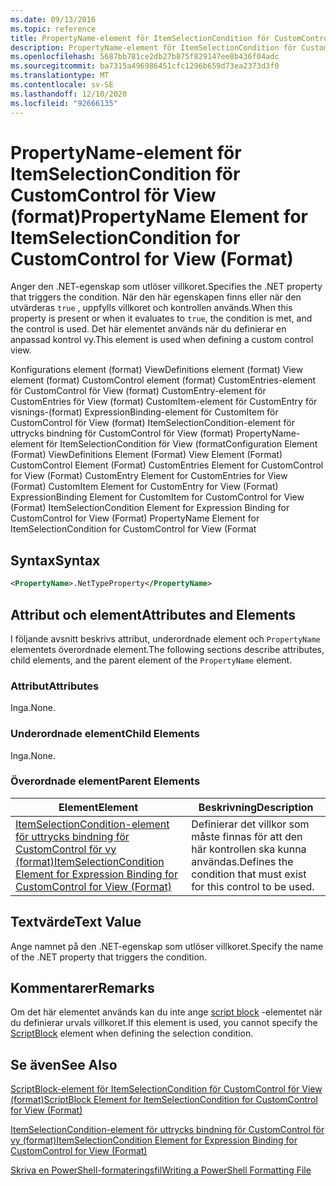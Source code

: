 ```yaml
---
ms.date: 09/13/2016
ms.topic: reference
title: PropertyName-element för ItemSelectionCondition för CustomControl för View (format)
description: PropertyName-element för ItemSelectionCondition för CustomControl för View (format)
ms.openlocfilehash: 5687bb781ce2db27b875f829147ee8b436f04adc
ms.sourcegitcommit: ba7315a496986451cfc1296b659d73ea2373d3f0
ms.translationtype: MT
ms.contentlocale: sv-SE
ms.lasthandoff: 12/10/2020
ms.locfileid: "92666135"
---
```

# <a name="propertyname-element-for-itemselectioncondition-for-customcontrol-for-view-format"></a><span data-ttu-id="1e88f-103">PropertyName-element för ItemSelectionCondition för CustomControl för View (format)</span><span class="sxs-lookup"><span data-stu-id="1e88f-103">PropertyName Element for ItemSelectionCondition for CustomControl for View (Format)</span></span>

<span data-ttu-id="1e88f-104">Anger den .NET-egenskap som utlöser villkoret.</span><span class="sxs-lookup"><span data-stu-id="1e88f-104">Specifies the .NET property that triggers the condition.</span></span> <span data-ttu-id="1e88f-105">När den här egenskapen finns eller när den utvärderas `true` , uppfylls villkoret och kontrollen används.</span><span class="sxs-lookup"><span data-stu-id="1e88f-105">When this property is present or when it evaluates to `true`, the condition is met, and the control is used.</span></span> <span data-ttu-id="1e88f-106">Det här elementet används när du definierar en anpassad kontrol vy.</span><span class="sxs-lookup"><span data-stu-id="1e88f-106">This element is used when defining a custom control view.</span></span>

<span data-ttu-id="1e88f-107">Konfigurations element (format) ViewDefinitions element (format) View element (format) CustomControl element (format) CustomEntries-element för CustomControl för View (format) CustomEntry-element för CustomEntries för View (format) CustomItem-element för CustomEntry för visnings-(format) ExpressionBinding-element för CustomItem för CustomControl för View (format) ItemSelectionCondition-element för uttrycks bindning för CustomControl för View (format) PropertyName-element för ItemSelectionCondition för View (format</span><span class="sxs-lookup"><span data-stu-id="1e88f-107">Configuration Element (Format) ViewDefinitions Element (Format) View Element (Format) CustomControl Element (Format) CustomEntries Element for CustomControl for View (Format) CustomEntry Element for CustomEntries for View (Format) CustomItem Element for CustomEntry for View (Format) ExpressionBinding Element for CustomItem for CustomControl for View (Format) ItemSelectionCondition Element for Expression Binding for CustomControl for View (Format) PropertyName Element for ItemSelectionCondition for CustomControl for View (Format</span></span>

## <a name="syntax"></a><span data-ttu-id="1e88f-108">Syntax</span><span class="sxs-lookup"><span data-stu-id="1e88f-108">Syntax</span></span>

```xml
<PropertyName>.NetTypeProperty</PropertyName>
```

## <a name="attributes-and-elements"></a><span data-ttu-id="1e88f-109">Attribut och element</span><span class="sxs-lookup"><span data-stu-id="1e88f-109">Attributes and Elements</span></span>

<span data-ttu-id="1e88f-110">I följande avsnitt beskrivs attribut, underordnade element och `PropertyName` elementets överordnade element.</span><span class="sxs-lookup"><span data-stu-id="1e88f-110">The following sections describe attributes, child elements, and the parent element of the `PropertyName` element.</span></span>

### <a name="attributes"></a><span data-ttu-id="1e88f-111">Attribut</span><span class="sxs-lookup"><span data-stu-id="1e88f-111">Attributes</span></span>

<span data-ttu-id="1e88f-112">Inga.</span><span class="sxs-lookup"><span data-stu-id="1e88f-112">None.</span></span>

### <a name="child-elements"></a><span data-ttu-id="1e88f-113">Underordnade element</span><span class="sxs-lookup"><span data-stu-id="1e88f-113">Child Elements</span></span>

<span data-ttu-id="1e88f-114">Inga.</span><span class="sxs-lookup"><span data-stu-id="1e88f-114">None.</span></span>

### <a name="parent-elements"></a><span data-ttu-id="1e88f-115">Överordnade element</span><span class="sxs-lookup"><span data-stu-id="1e88f-115">Parent Elements</span></span>

|<span data-ttu-id="1e88f-116">Element</span><span class="sxs-lookup"><span data-stu-id="1e88f-116">Element</span></span>|<span data-ttu-id="1e88f-117">Beskrivning</span><span class="sxs-lookup"><span data-stu-id="1e88f-117">Description</span></span>|
|-------------|-----------------|
|[<span data-ttu-id="1e88f-118">ItemSelectionCondition-element för uttrycks bindning för CustomControl för vy (format)</span><span class="sxs-lookup"><span data-stu-id="1e88f-118">ItemSelectionCondition Element for Expression Binding for CustomControl for View (Format)</span></span>](./itemselectioncondition-element-for-expressionbinding-for-customcontrol-format.md)|<span data-ttu-id="1e88f-119">Definierar det villkor som måste finnas för att den här kontrollen ska kunna användas.</span><span class="sxs-lookup"><span data-stu-id="1e88f-119">Defines the condition that must exist for this control to be used.</span></span>|

## <a name="text-value"></a><span data-ttu-id="1e88f-120">Textvärde</span><span class="sxs-lookup"><span data-stu-id="1e88f-120">Text Value</span></span>

<span data-ttu-id="1e88f-121">Ange namnet på den .NET-egenskap som utlöser villkoret.</span><span class="sxs-lookup"><span data-stu-id="1e88f-121">Specify the name of the .NET property that triggers the condition.</span></span>

## <a name="remarks"></a><span data-ttu-id="1e88f-122">Kommentarer</span><span class="sxs-lookup"><span data-stu-id="1e88f-122">Remarks</span></span>

<span data-ttu-id="1e88f-123">Om det här elementet används kan du inte ange [script block](./scriptblock-element-for-itemselectioncondition-for-customcontrol-for-view-format.md) -elementet när du definierar urvals villkoret.</span><span class="sxs-lookup"><span data-stu-id="1e88f-123">If this element is used, you cannot specify the [ScriptBlock](./scriptblock-element-for-itemselectioncondition-for-customcontrol-for-view-format.md) element when defining the selection condition.</span></span>

## <a name="see-also"></a><span data-ttu-id="1e88f-124">Se även</span><span class="sxs-lookup"><span data-stu-id="1e88f-124">See Also</span></span>

[<span data-ttu-id="1e88f-125">ScriptBlock-element för ItemSelectionCondition för CustomControl för View (format)</span><span class="sxs-lookup"><span data-stu-id="1e88f-125">ScriptBlock Element for ItemSelectionCondition for CustomControl for View (Format)</span></span>](./scriptblock-element-for-itemselectioncondition-for-customcontrol-for-view-format.md)

[<span data-ttu-id="1e88f-126">ItemSelectionCondition-element för uttrycks bindning för CustomControl för vy (format)</span><span class="sxs-lookup"><span data-stu-id="1e88f-126">ItemSelectionCondition Element for Expression Binding for CustomControl for View (Format)</span></span>](./itemselectioncondition-element-for-expressionbinding-for-customcontrol-format.md)

[<span data-ttu-id="1e88f-127">Skriva en PowerShell-formateringsfil</span><span class="sxs-lookup"><span data-stu-id="1e88f-127">Writing a PowerShell Formatting File</span></span>](./writing-a-powershell-formatting-file.md)

